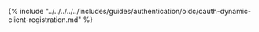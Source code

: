 {% include "../../../../../includes/guides/authentication/oidc/oauth-dynamic-client-registration.md" %}